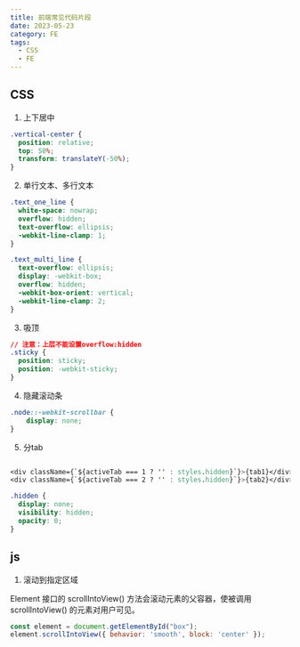 ```yaml
---
title: 前端常见代码片段
date: 2023-05-23
category: FE
tags:
  - CSS
  - FE
---
```


<!-- more -->

## CSS

1. 上下居中

```css
.vertical-center {
  position: relative;
  top: 50%;
  transform: translateY(-50%);
}
```

2. 单行文本、多行文本

```css
.text_one_line {
  white-space: nowrap;
  overflow: hidden;
  text-overflow: ellipsis;
  -webkit-line-clamp: 1;
}

.text_multi_line {
  text-overflow: ellipsis;
  display: -webkit-box;
  overflow: hidden;
  -webkit-box-orient: vertical;
  -webkit-line-clamp: 2;
}
```

3. 吸顶

```css
// 注意：上层不能设置overflow:hidden
.sticky {
  position: sticky;
  position: -webkit-sticky;
}

```

4. 隐藏滚动条

```css
.node::-webkit-scrollbar {
    display: none;
}
```

5. 分tab

```css

<div className={`${activeTab === 1 ? '' : styles.hidden}`}>{tab1}</div>
<div className={`${activeTab === 2 ? '' : styles.hidden}`}>{tab2}</div>

.hidden {
  display: none;
  visibility: hidden;
  opacity: 0;
}

```

## js

1. 滚动到指定区域

Element 接口的 scrollIntoView() 方法会滚动元素的父容器，使被调用 scrollIntoView() 的元素对用户可见。

```js
const element = document.getElementById("box");
element.scrollIntoView({ behavior: 'smooth', block: 'center' });
```